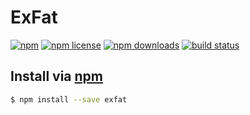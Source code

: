 # ExFat
[![npm](https://img.shields.io/npm/v/exfat.svg?style=flat-square)](https://npmjs.com/package/exfat)
[![npm license](https://img.shields.io/npm/l/exfat.svg?style=flat-square)](https://npmjs.com/package/exfat)
[![npm downloads](https://img.shields.io/npm/dm/exfat.svg?style=flat-square)](https://npmjs.com/package/exfat)
[![build status](https://img.shields.io/travis/jhermsmeier/node-exfat.svg?style=flat-square)](https://travis-ci.org/jhermsmeier/node-exfat)

## Install via [npm](https://npmjs.com)

```sh
$ npm install --save exfat
```
